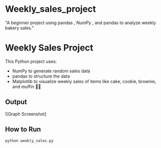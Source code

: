 # Weekly_sales_project
"A beginner project using pandas , NumPy , and pandas to analyze weekly bakery sales."
# Weekly Sales Project

This Python project uses:
- NumPy to generate random sales data
- pandas to structure the data
- Matplotlib to visualize weekly sales of items like cake, cookie, brownie, and muffin 🍪🍰

## Output

![Graph Screenshot]

## How to Run
```bash
python weekly_sales.py
